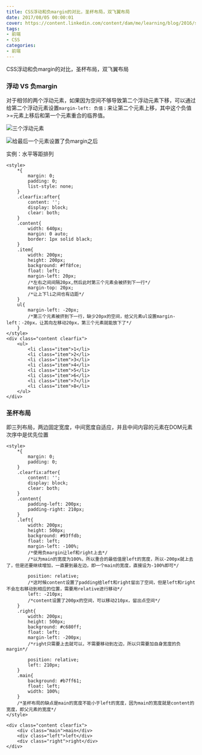 ```yaml
---
title: CSS浮动和负margin的对比，圣杯布局，双飞翼布局
date: 2017/08/05 00:00:01
cover: https://content.linkedin.com/content/dam/me/learning/blog/2016/september/CSS.jpg
tags: 
- 前端
- CSS
categories: 
- 前端
---
```

CSS浮动和负margin的对比，圣杯布局，双飞翼布局
<!--more-->

### 浮动 VS 负margin

对于相邻的两个浮动元素，如果因为空间不够导致第二个浮动元素下移，可以通过给第二个浮动元素设置`margin-left: 负值；`来让第二个元素上移，其中这个负值>=元素上移后和第一个元素重合的临界值。


![三个浮动元素](http://upload-images.jianshu.io/upload_images/7113407-53fe1a8053813542.png?imageMogr2/auto-orient/strip%7CimageView2/2/w/1240)

![给最后一个元素设置了负margin之后](http://upload-images.jianshu.io/upload_images/7113407-eb59827771fc732d.png?imageMogr2/auto-orient/strip%7CimageView2/2/w/1240)


实例：水平等距排列

```
<style>
    *{
        margin: 0;
        padding: 0;
        list-style: none;
    }
    .clearfix:after{
        content: '';
        display: block;
        clear: both;
    }
    .content{
        width: 640px;
        margin: 0 auto;
        border: 1px solid black;
    }
    .item{
        width: 200px;
        height: 200px;
        background: #ff8fce;
        float: left;
        margin-left: 20px;
        /*左右之间间隔20px,然后此时第三个元素会被挤到下一行*/
        margin-top: 20px;
        /*让上下li之间也有边距*/
    }
    ul{
        margin-left: -20px;
        /*第三个元素被挤到下一行，缺少20px的空间，给父元素ul设置margin-left：-20px，让其向左移动20px，第三个元素就能放下了*/
    }
</style>
<div class="content clearfix">
    <ul>
        <li class="item">1</li>
        <li class="item">2</li>
        <li class="item">3</li>
        <li class="item">4</li>
        <li class="item">5</li>
        <li class="item">6</li>
        <li class="item">7</li>
        <li class="item">8</li>
    </ul>
</div>

```

### 圣杯布局

即三列布局，两边固定宽度，中间宽度自适应，并且中间内容的元素在DOM元素次序中是优先位置

```
<style>
    *{
        margin: 0;
        padding: 0;
    }
    .clearfix:after{
        content: '';
        display: block;
        clear: both;
    }
    .content{
        padding-left: 200px;
        padding-right: 210px;
    }
    .left{
        width: 200px;
        height: 500px;
        background: #93ffdb;
        float: left;
        margin-left: -100%;
        /*使用负margin让lef和right上去*/
        /*以为main的宽度为100%，所以重合的最低值是left的宽度，所以-200px就上去了，但是还要继续增加，一直要到最左边，即一个main的宽度，直接设为-100%即可*/

        position: relative;
        /*这时候content设置了padding给left和right留出了空间，但是left和right不会左右移动到相应的位置，需要用relative进行移动*/
        left: -210px;
        /*content设置了200px的空间，可以移动210px，留出点空间*/
    }
    .right{
        width: 200px;
        height: 500px;
        background: #c680ff;
        float: left;
        margin-left: -200px;
        /*right只需要上去就可以，不需要移动到左边，所以只需要加自身宽度的负margin*/

        position: relative;
        left: 210px;
    }
    .main{
        background: #b7ff61;
        float: left;
        width: 100%;
    }
    /*圣杯布局的缺点是main的宽度不能小于left的宽度，因为main的宽度就是content的宽度，即父元素的宽度*/
</style>

<div class="content clearfix">
    <div class="main">main</div>
    <div class="left">left</div>
    <div class="right">right</div>
</div>
```
